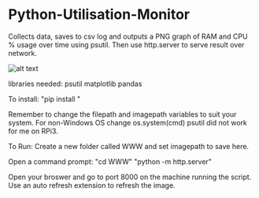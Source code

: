 # Python-Utilisation-Monitor
Collects data, saves to csv log and outputs a PNG graph of RAM and CPU % usage over time using psutil. 
Then use http.server to serve result over network.

![alt text](https://github.com/BobbyLeonard/Python-Utilisation-Monitor/blob/master/monitor.jpg)

libraries needed:
  psutil
  matplotlib
  pandas
  
  To install: "pip install <library>"

Remember to change the filepath and imagepath variables to suit your system.
For non-Windows OS change os.system(cmd)
psutil did not work for me on RPi3.

To Run:
  Create a new folder called WWW and set imagepath to save here.
  
  Open a command prompt:
    "cd WWW"
    "python -m http.server"
  
  Open your broswer and go to port 8000 on the machine running the script.
  Use an auto refresh extension to refresh the image.
